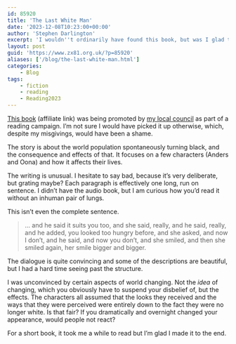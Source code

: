```yaml
---
id: 85920
title: 'The Last White Man'
date: '2023-12-08T10:23:00+00:00'
author: 'Stephen Darlington'
excerpt: 'I wouldn''t ordinarily have found this book, but was I glad that I read it?'
layout: post
guid: 'https://www.zx81.org.uk/?p=85920'
aliases: ['/blog/the-last-white-man.html']
categories:
    - Blog
tags:
    - fiction
    - reading
    - Reading2023
---
```


[This book](https://amzn.to/47FjakQ)<span style="font-size: revert;"> (affiliate link) was being promoted by </span>[my local council](https://www.wimbledonbookfest.org/merton-big-read/)<span style="font-size: revert;"> as part of a reading campaign. I’m not sure I would have picked it up otherwise, which, despite my misgivings, would have been a shame.</span>

The story is about the world population spontaneously turning black, and the consequence and effects of that. It focuses on a few characters (Anders and Oona) and how it affects their lives.

The writing is unusual. I hesitate to say bad, because it’s very deliberate, but grating maybe? Each paragraph is effectively one long, run on sentence. I didn’t have the audio book, but I am curious how you’d read it without an inhuman pair of lungs.

This isn’t even the complete sentence.

> … and he said it suits you too, and she said, really, and he said, really, and he added, you looked too hungry before, and she asked, and now I don’t, and he said, and now you don’t, and she smiled, and then she smiled again, her smile bigger and bigger.

The dialogue is quite convincing and some of the descriptions are beautiful, but I had a hard time seeing past the structure.

I was unconvinced by certain aspects of world changing. Not the *idea* of changing, which you obviously have to suspend your disbelief of, but the effects. The characters all assumed that the looks they received and the ways that they were perceived were entirely down to the fact they were no longer white. Is that fair? If you dramatically and overnight changed your appearance, would people not react?

For a short book, it took me a while to read but I’m glad I made it to the end.